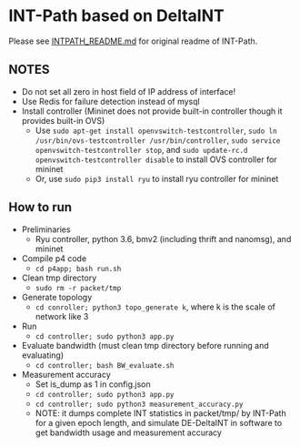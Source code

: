 # INT-Path based on DeltaINT

Please see [INTPATH_README.md](./INTPATH_README.md) for original readme of INT-Path.

## NOTES

- Do not set all zero in host field of IP address of interface!
- Use Redis for failure detection instead of mysql
- Install controller (Mininet does not provide built-in controller though it provides built-in OVS)
	+ Use `sudo apt-get install openvswitch-testcontroller`, `sudo ln /usr/bin/ovs-testcontroller /usr/bin/controller`, `sudo service openvswitch-testcontroller stop`, and `sudo update-rc.d openvswitch-testcontroller disable` to install OVS controller for mininet
	+ Or, use `sudo pip3 install ryu` to install ryu controller for mininet

## How to run

- Preliminaries
	+ Ryu controller, python 3.6, bmv2 (including thrift and nanomsg), and mininet
- Compile p4 code
	+ `cd p4app; bash run.sh`
- Clean tmp directory
	+ `sudo rm -r packet/tmp`
- Generate topology
	+ `cd conroller; python3 topo_generate k`, where k is the scale of network like 3
- Run
	+ `cd controller; sudo python3 app.py`
- Evaluate bandwidth (must clean tmp directory before running and evaluating)
	+ `cd controller; bash BW_evaluate.sh`
- Measurement accuracy
	+ Set is_dump as 1 in config.json
	+ `cd controller; sudo python3 app.py`
	+ `cd controller; sudo python3 measurement_accuracy.py`
	+ NOTE: it dumps complete INT statistics in packet/tmp/ by INT-Path for a given epoch length, and simulate DE-DeltaINT in software to get bandwidth usage and measurement accuracy
